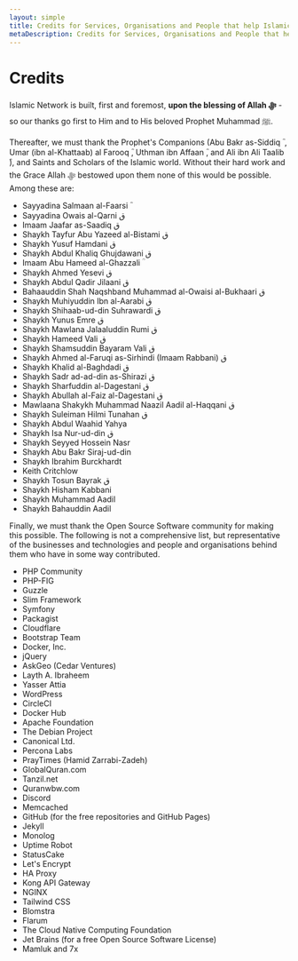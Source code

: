```yaml
---
layout: simple
title: Credits for Services, Organisations and People that help Islamic Network
metaDescription: Credits for Services, Organisations and People that help Islamic Network
---
```


# Credits

Islamic Network is built, first and foremost, **upon the blessing of Allah &#65019;** - so our thanks go 
first to Him and to His beloved Prophet Muhammad &#65018;.

Thereafter, we must thank the Prophet's Companions (Abu Bakr as-Siddiq &#1555;
, Umar (ibn al-Khattaab) al Farooq &#1555;, Uthman ibn Affaan &#1555;, and Ali ibn Ali Taalib &#1555;), and
Saints and Scholars of the Islamic world. Without their hard work and the Grace Allah &#65019; bestowed
upon them none of this would be possible. Among these are:

* Sayyadina Salmaan al-Faarsi &#1555;
* Sayyadina Owais al-Qarni ق
* Imaam Jaafar as-Saadiq ق
* Shaykh Tayfur Abu Yazeed al-Bistami ق
* Shaykh Yusuf Hamdani ق
* Shaykh Abdul Khaliq Ghujdawani ق
* Imaam Abu Hameed al-Ghazzali &#1554;
* Shaykh Ahmed Yesevi ق
* Shaykh Abdul Qadir Jilaani ق
* Bahaauddin Shah Naqshband Muhammad al-Owaisi al-Bukhaari ق
* Shaykh Muhiyuddin Ibn al-Aarabi ق
* Shaykh Shihaab-ud-din Suhrawardi ق
* Shaykh Yunus Emre ق
* Shaykh Mawlana Jalaaluddin Rumi ق
* Shaykh Hameed Vali ق
* Shaykh Shamsuddin Bayaram Vali ق
* Shaykh Ahmed al-Faruqi as-Sirhindi (Imaam Rabbani) ق
* Shaykh Khalid al-Baghdadi ق
* Shaykh Sadr ad-ad-din as-Shirazi ق
* Shaykh Sharfuddin al-Dagestani ق
* Shaykh Abullah al-Faiz al-Dagestani ق
* Mawlaana Shakykh Muhammad Naazil Aadil al-Haqqani ق
* Shaykh Suleiman Hilmi Tunahan ق
* Shaykh Abdul Waahid Yahya 
* Shaykh Isa Nur-ud-din ق
* Shaykh Seyyed Hossein Nasr
* Shaykh Abu Bakr Siraj-ud-din
* Shaykh Ibrahim Burckhardt
* Keith Critchlow
* Shaykh Tosun Bayrak ق
* Shaykh Hisham Kabbani
* Shaykh Muhammad Aadil
* Shaykh Bahauddin Aadil

Finally, we must thank the Open Source Software community for making this possible. The 
following is not a comprehensive list, but representative of the businesses and technologies and people and 
organisations behind them who have in some way contributed.

* PHP Community
* PHP-FIG
* Guzzle
* Slim Framework
* Symfony
* Packagist
* Cloudflare
* Bootstrap Team
* Docker, Inc.
* jQuery
* AskGeo (Cedar Ventures)
* Layth A. Ibraheem
* Yasser Attia
* WordPress
* CircleCI
* Docker Hub
* Apache Foundation
* The Debian Project
* Canonical Ltd.
* Percona Labs
* PrayTimes (Hamid Zarrabi-Zadeh)
* GlobalQuran.com
* Tanzil.net
* Quranwbw.com
* Discord
* Memcached
* GitHub (for the free repositories and GitHub Pages)
* Jekyll
* Monolog
* Uptime Robot
* StatusCake
* Let's Encrypt
* HA Proxy
* Kong API Gateway
* NGINX
* Tailwind CSS
* Blomstra
* Flarum
* The Cloud Native Computing Foundation
* Jet Brains (for a free Open Source Software License)
* Mamluk and 7x



